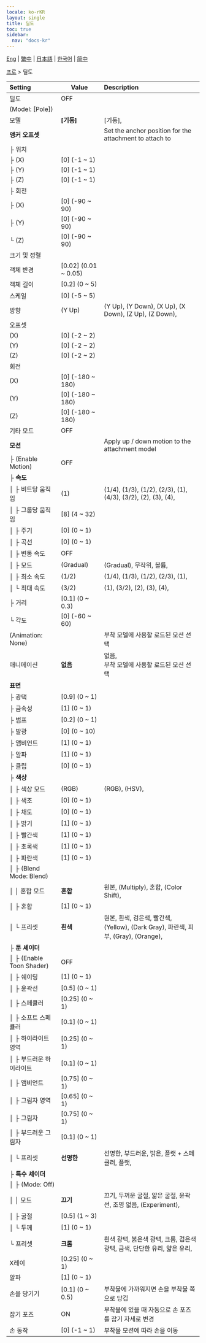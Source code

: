 ```yaml
---
locale: ko-rKR
layout: single
title: 딜도
toc: true
sidebar:
  nav: "docs-kr"
---
```

[Eng](/dancexr/menu/2025.4/actor/dildo) | [繁中](/tw/dancexr/menu/2025.4/actor/dildo) | [日本語](/jp/dancexr/menu/2025.4/actor/dildo) | [한국어](/kr/dancexr/menu/2025.4/actor/dildo) | [简中](/zh/dancexr/menu/2025.4/actor/dildo)

[프로](../menu#프로) > 딜도



| Setting | Value | Description |
| :--- | --- | :--- |
| 딜도 | OFF | 
| (Model: [Pole]) || 
| 모델 | **[기둥]** | [기둥],  |
| **앵커 오프셋** | | Set the anchor position for the attachment to attach to
| ├ 위치 || 
| ├ (X) | [0] (-1 ~ 1) | 
| ├ (Y) | [0] (-1 ~ 1) | 
| ├ (Z) | [0] (-1 ~ 1) | 
| ├ 회전 || 
| ├ (X) | [0] (-90 ~ 90) | 
| ├ (Y) | [0] (-90 ~ 90) | 
| └ (Z) | [0] (-90 ~ 90) | 
| 크기 및 정렬 || 
| 객체 반경 | [0.02] (0.01 ~ 0.05) | 
| 객체 길이 | [0.2] (0 ~ 5) | 
| 스케일 | [0] (-5 ~ 5) | 
| 방향 | (Y Up) | (Y Up), (Y Down), (X Up), (X Down), (Z Up), (Z Down), 
| 오프셋 || 
| (X) | [0] (-2 ~ 2) | 
| (Y) | [0] (-2 ~ 2) | 
| (Z) | [0] (-2 ~ 2) | 
| 회전 || 
| (X) | [0] (-180 ~ 180) | 
| (Y) | [0] (-180 ~ 180) | 
| (Z) | [0] (-180 ~ 180) | 
| 기타 모드 | OFF | 
| **모션** | | Apply up / down motion to the attachment model
| ├ (Enable Motion) | OFF | 
| ├ **속도** | | 
| │ ├ 비트당 움직임 | (1) | (1/4), (1/3), (1/2), (2/3), (1), (4/3), (3/2), (2), (3), (4), 
| │ ├ 그룹당 움직임 | [8] (4 ~ 32) | 
| │ ├ 주기 | [0] (0 ~ 1) | 
| │ ├ 곡선 | [0] (0 ~ 1) | 
| │ ├ 변동 속도 | OFF | 
| │ ├ 모드 | (Gradual) | (Gradual), 무작위, 볼륨, 
| │ ├ 최소 속도 | (1/2) | (1/4), (1/3), (1/2), (2/3), (1), 
| │ └ 최대 속도 | (3/2) | (1), (3/2), (2), (3), (4), 
| ├ 거리 | [0.1] (0 ~ 0.3) | 
| └ 각도 | [0] (-60 ~ 60) | 
| (Animation: None) || 부착 모델에 사용할 로드된 모션 선택
| 애니메이션 | **없음** | 없음, <br/>부착 모델에 사용할 로드된 모션 선택 |
| **표면** | | 
| ├ 광택 | [0.9] (0 ~ 1) | 
| ├ 금속성 | [1] (0 ~ 1) | 
| ├ 범프 | [0.2] (0 ~ 1) | 
| ├ 발광 | [0] (0 ~ 10) | 
| ├ 앰비언트 | [1] (0 ~ 1) | 
| ├ 알파 | [1] (0 ~ 1) | 
| ├ 클립 | [0] (0 ~ 1) | 
| ├ **색상** | | 
| │ ├ 색상 모드 | (RGB) | (RGB), (HSV), 
| │ ├ 색조 | [0] (0 ~ 1) | 
| │ ├ 채도 | [0] (0 ~ 1) | 
| │ ├ 밝기 | [1] (0 ~ 1) | 
| │ ├ 빨간색 | [1] (0 ~ 1) | 
| │ ├ 초록색 | [1] (0 ~ 1) | 
| │ ├ 파란색 | [1] (0 ~ 1) | 
| │ ├ (Blend Mode: Blend) || 
| │ │ 혼합 모드 | **혼합** | 원본, (Multiply), 혼합, (Color Shift),  |
| │ ├ 혼합 | [1] (0 ~ 1) | 
| │ └ 프리셋 | **흰색** | 원본, 흰색, 검은색, 빨간색, (Yellow), (Dark Gray), 파란색, 피부, (Gray), (Orange),  |
| ├ **툰 셰이더** | | 
| │ ├ (Enable Toon Shader) | OFF | 
| │ ├ 쉐이딩 | [1] (0 ~ 1) | 
| │ ├ 윤곽선 | [0.5] (0 ~ 1) | 
| │ ├ 스페큘러 | [0.25] (0 ~ 1) | 
| │ ├ 소프트 스페큘러 | [0.1] (0 ~ 1) | 
| │ ├ 하이라이트 영역 | [0.25] (0 ~ 1) | 
| │ ├ 부드러운 하이라이트 | [0.1] (0 ~ 1) | 
| │ ├ 앰비언트 | [0.75] (0 ~ 1) | 
| │ ├ 그림자 영역 | [0.65] (0 ~ 1) | 
| │ ├ 그림자 | [0.75] (0 ~ 1) | 
| │ ├ 부드러운 그림자 | [0.1] (0 ~ 1) | 
| │ └ 프리셋 | **선명한** | 선명한, 부드러운, 밝은, 플랫 + 스페큘러, 플랫,  |
| ├ **특수 셰이더** | | 
| │ ├ (Mode: Off) || 
| │ │ 모드 | **끄기** | 끄기, 두꺼운 굴절, 얇은 굴절, 윤곽선, 조명 없음, (Experiment),  |
| │ ├ 굴절 | [0.5] (1 ~ 3) | 
| │ └ 두께 | [1] (0 ~ 1) | 
| └ 프리셋 | **크롬** | 흰색 광택, 붉은색 광택, 크롬, 검은색 광택, 금색, 단단한 유리, 얇은 유리,  |
| X레이 | [0.25] (0 ~ 1) | 
| 알파 | [1] (0 ~ 1) | 
| 손을 당기기 | [0.1] (0 ~ 0.5) | 부착물에 가까워지면 손을 부착물 쪽으로 당김
| 잡기 포즈 | ON | 부착물에 있을 때 자동으로 손 포즈를 잡기 자세로 변경
| 손 동작 | [0] (-1 ~ 1) | 부착물 모션에 따라 손을 이동
